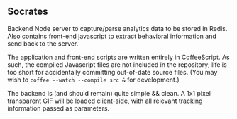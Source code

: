 ## Socrates

Backend Node server to capture/parse analytics data to be stored in Redis.
Also contains front-end javascript to extract behavioral information and send back to the server.

The application and front-end scripts are written entirely in CoffeeScript. As such, the compiled Javascript files are not included in the repository; life is too short for accidentally committing out-of-date source files. (You may wish to `coffee --watch --compile src &` for development.)

The backend is (and should remain) quite simple && clean. A 1x1 pixel transparent GIF will be loaded client-side, with all relevant tracking information passed as parameters.